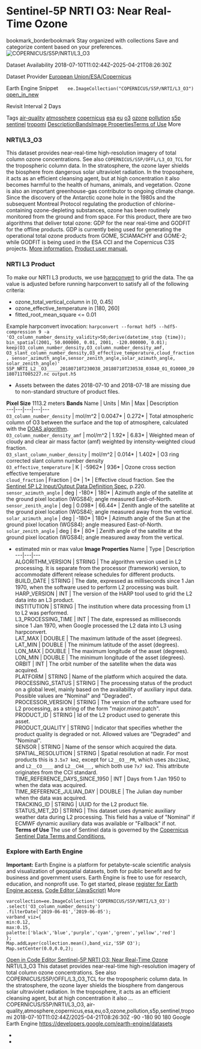  
#  Sentinel-5P NRTI O3: Near Real-Time Ozone 
bookmark_borderbookmark Stay organized with collections  Save and categorize content based on your preferences.
![COPERNICUS/S5P/NRTI/L3_O3](https://developers.google.com/earth-engine/datasets/images/COPERNICUS/COPERNICUS_S5P_NRTI_L3_O3_sample.png) 

Dataset Availability
    2018-07-10T11:02:44Z–2025-04-21T08:26:30Z 

Dataset Provider
     [ European Union/ESA/Copernicus ](https://sentinel.esa.int/web/sentinel/user-guides/sentinel-5p-tropomi) 

Earth Engine Snippet
     `    ee.ImageCollection("COPERNICUS/S5P/NRTI/L3_O3")   ` [ open_in_new ](https://code.earthengine.google.com/?scriptPath=Examples:Datasets/COPERNICUS/COPERNICUS_S5P_NRTI_L3_O3) 

Revisit Interval
    2 Days 

Tags
     [air-quality](https://developers.google.com/earth-engine/datasets/tags/air-quality) [atmosphere](https://developers.google.com/earth-engine/datasets/tags/atmosphere) [copernicus](https://developers.google.com/earth-engine/datasets/tags/copernicus) [esa](https://developers.google.com/earth-engine/datasets/tags/esa) [eu](https://developers.google.com/earth-engine/datasets/tags/eu) [o3](https://developers.google.com/earth-engine/datasets/tags/o3) [ozone](https://developers.google.com/earth-engine/datasets/tags/ozone) [pollution](https://developers.google.com/earth-engine/datasets/tags/pollution) [s5p](https://developers.google.com/earth-engine/datasets/tags/s5p) [sentinel](https://developers.google.com/earth-engine/datasets/tags/sentinel) [tropomi](https://developers.google.com/earth-engine/datasets/tags/tropomi)
[Description](https://developers.google.com/earth-engine/datasets/catalog/COPERNICUS_S5P_NRTI_L3_O3#description)[Bands](https://developers.google.com/earth-engine/datasets/catalog/COPERNICUS_S5P_NRTI_L3_O3#bands)[Image Properties](https://developers.google.com/earth-engine/datasets/catalog/COPERNICUS_S5P_NRTI_L3_O3#image-properties)[Terms of Use](https://developers.google.com/earth-engine/datasets/catalog/COPERNICUS_S5P_NRTI_L3_O3#terms-of-use) More
### NRTI/L3_O3
This dataset provides near-real-time high-resolution imagery of total column ozone concentrations. See also `COPERNICUS/S5P/OFFL/L3_O3_TCL` for the tropospheric column data.
In the stratosphere, the ozone layer shields the biosphere from dangerous solar ultraviolet radiation. In the troposphere, it acts as an efficient cleansing agent, but at high concentration it also becomes harmful to the health of humans, animals, and vegetation. Ozone is also an important greenhouse-gas contributor to ongoing climate change. Since the discovery of the Antarctic ozone hole in the 1980s and the subsequent Montreal Protocol regulating the production of chlorine-containing ozone-depleting substances, ozone has been routinely monitored from the ground and from space.
For this product, there are two algorithms that deliver total ozone: GDP for the near real-time and GODFIT for the offline products. GDP is currently being used for generating the operational total ozone products from GOME, SCIAMACHY and GOME-2; while GODFIT is being used in the ESA CCI and the Copernicus C3S projects. [More information.](http://www.tropomi.eu/data-products/total-ozone-column) [Product user manual.](https://sentinel.esa.int/documents/247904/2474726/Sentinel-5P-Level-2-Product-User-Manual-Ozone-Total-Column)
### NRTI L3 Product
To make our NRTI L3 products, we use [harpconvert](https://stcorp.github.io/harp/doc/html/harpconvert.html) to grid the data.
The qa value is adjusted before running harpconvert to satisfy all of the following criteria:
  * ozone_total_vertical_column in [0, 0.45]
  * ozone_effective_temperature in [180, 260]
  * fitted_root_mean_square <= 0.01


Example harpconvert invocation: `harpconvert --format hdf5 --hdf5-compression 9 -a 'O3_column_number_density_validity>50;derive(datetime_stop {time}); bin_spatial(2001, 50.000000, 0.01, 2001, -120.000000, 0.01); keep(O3_column_number_density,O3_column_number_density_amf, O3_slant_column_number_density,O3_effective_temperature,cloud_fraction, sensor_azimuth_angle,sensor_zenith_angle,solar_azimuth_angle, solar_zenith_angle)' S5P_NRTI_L2__O3_____20180710T230038_20180710T230538_03840_01_010000_20180711T005227.nc output.h5`
  * Assets between the dates 2018-07-10 and 2018-07-18 are missing due to non-standard structure of product files.


**Pixel Size** 1113.2 meters 
**Bands**
Name | Units | Min | Max | Description  
---|---|---|---|---  
`O3_column_number_density` | mol/m^2 |  0.0047*  |  0.272*  | Total atmospheric column of O3 between the surface and the top of atmosphere, calculated with the [DOAS algorithm](http://projects.knmi.nl/omi/research/product/product_generator.php?info=algo&product=Ozone&flavour=OMDOAO3&long=DOAS%20Total%20Ozone%20column).  
`O3_column_number_density_amf` | mol/m^2 |  1.92*  |  6.83*  | Weighted mean of cloudy and clear air mass factor (amf) weighted by intensity-weighted cloud fraction.  
`O3_slant_column_number_density` | mol/m^2 |  0.014*  |  1.402*  | O3 ring corrected slant column number density  
`O3_effective_temperature` | K |  -5962*  |  936*  | Ozone cross section effective temperature  
`cloud_fraction` | Fraction |  0*  |  1*  | Effective cloud fraction. See the [Sentinel 5P L2 Input/Output Data Definition Spec](https://sentinels.copernicus.eu/documents/247904/3119978/Sentinel-5P-Level-2-Input-Output-Data-Definition), p.220.  
`sensor_azimuth_angle` | deg |  -180*  |  180*  | Azimuth angle of the satellite at the ground pixel location (WGS84); angle measured East-of-North.  
`sensor_zenith_angle` | deg |  0.098*  |  66.44*  | Zenith angle of the satellite at the ground pixel location (WGS84); angle measured away from the vertical.  
`solar_azimuth_angle` | deg |  -180*  |  180*  | Azimuth angle of the Sun at the ground pixel location (WGS84); angle measured East-of-North.  
`solar_zenith_angle` | deg |  8*  |  80*  | Zenith angle of the satellite at the ground pixel location (WGS84); angle measured away from the vertical.  
* estimated min or max value 
**Image Properties**
Name | Type | Description  
---|---|---  
ALGORITHM_VERSION | STRING | The algorithm version used in L2 processing. It is separate from the processor (framework) version, to accommodate different release schedules for different products.  
BUILD_DATE | STRING | The date, expressed as milliseconds since 1 Jan 1970, when the software used to perform L2 processing was built.  
HARP_VERSION | INT | The version of the HARP tool used to grid the L2 data into an L3 product.  
INSTITUTION | STRING | The institution where data processing from L1 to L2 was performed.  
L3_PROCESSING_TIME | INT | The date, expressed as milliseconds since 1 Jan 1970, when Google processed the L2 data into L3 using harpconvert.  
LAT_MAX | DOUBLE | The maximum latitude of the asset (degrees).  
LAT_MIN | DOUBLE | The minimum latitude of the asset (degrees).  
LON_MAX | DOUBLE | The maximum longitude of the asset (degrees).  
LON_MIN | DOUBLE | The minimum longitude of the asset (degrees).  
ORBIT | INT | The orbit number of the satellite when the data was acquired.  
PLATFORM | STRING | Name of the platform which acquired the data.  
PROCESSING_STATUS | STRING | The processing status of the product on a global level, mainly based on the availability of auxiliary input data. Possible values are "Nominal" and "Degraded".  
PROCESSOR_VERSION | STRING | The version of the software used for L2 processing, as a string of the form "major.minor.patch".  
PRODUCT_ID | STRING | Id of the L2 product used to generate this asset.  
PRODUCT_QUALITY | STRING | Indicator that specifies whether the product quality is degraded or not. Allowed values are "Degraded" and "Nominal".  
SENSOR | STRING | Name of the sensor which acquired the data.  
SPATIAL_RESOLUTION | STRING | Spatial resolution at nadir. For most products this is `3.5x7 km2`, except for `L2__O3__PR`, which uses `28x21km2`, and `L2__CO____` and `L2__CH4___`, which both use `7x7 km2`. This attribute originates from the CCI standard.  
TIME_REFERENCE_DAYS_SINCE_1950 | INT | Days from 1 Jan 1950 to when the data was acquired.  
TIME_REFERENCE_JULIAN_DAY | DOUBLE | The Julian day number when the data was acquired.  
TRACKING_ID | STRING | UUID for the L2 product file.  
STATUS_MET_2D | STRING | This dataset uses dynamic auxiliary weather data during L2 processing. This field has a value of "Nominal" if ECMWF dynamic auxiliary data was available or "Fallback" if not.  
**Terms of Use**
The use of Sentinel data is governed by the [Copernicus Sentinel Data Terms and Conditions.](https://sentinel.esa.int/documents/247904/690755/Sentinel_Data_Legal_Notice)
### Explore with Earth Engine
**Important:** Earth Engine is a platform for petabyte-scale scientific analysis and visualization of geospatial datasets, both for public benefit and for business and government users. Earth Engine is free to use for research, education, and nonprofit use. To get started, please [register for Earth Engine access.](https://console.cloud.google.com/earth-engine)
[Code Editor (JavaScript)](https://developers.google.com/earth-engine/datasets/catalog/COPERNICUS_S5P_NRTI_L3_O3#code-editor-javascript-sample) More
```
varcollection=ee.ImageCollection('COPERNICUS/S5P/NRTI/L3_O3')
.select('O3_column_number_density')
.filterDate('2019-06-01','2019-06-05');
varband_viz={
min:0.12,
max:0.15,
palette:['black','blue','purple','cyan','green','yellow','red']
};
Map.addLayer(collection.mean(),band_viz,'S5P O3');
Map.setCenter(0.0,0.0,2);
```
[ Open in Code Editor ](https://code.earthengine.google.com/?scriptPath=Examples:Datasets/COPERNICUS/COPERNICUS_S5P_NRTI_L3_O3)
[ Sentinel-5P NRTI O3: Near Real-Time Ozone ](https://developers.google.com/earth-engine/datasets/catalog/COPERNICUS_S5P_NRTI_L3_O3)
NRTI/L3_O3 This dataset provides near-real-time high-resolution imagery of total column ozone concentrations. See also COPERNICUS/S5P/OFFL/L3_O3_TCL for the tropospheric column data. In the stratosphere, the ozone layer shields the biosphere from dangerous solar ultraviolet radiation. In the troposphere, it acts as an efficient cleansing agent, but at high concentration it also …
COPERNICUS/S5P/NRTI/L3_O3, air-quality,atmosphere,copernicus,esa,eu,o3,ozone,pollution,s5p,sentinel,tropomi 
2018-07-10T11:02:44Z/2025-04-21T08:26:30Z
-90 -180 90 180 
Google Earth Engine
https://developers.google.com/earth-engine/datasets
  * [ ](https://doi.org/https://sentinel.esa.int/web/sentinel/user-guides/sentinel-5p-tropomi)
  * [ ](https://doi.org/https://developers.google.com/earth-engine/datasets/catalog/COPERNICUS_S5P_NRTI_L3_O3)


